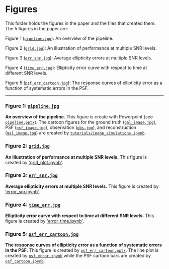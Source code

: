 # Figures

This folder holds the figures in the paper and the files that created them. The 5 figures in the paper are:

Figure 1 ([`pipeline.jpg`](pipeline.jpg)): An overview of the pipeline.

Figure 2 ([`grid.jpg`](grid.jpg)): An illustration of performance at multiple SNR levels.

Figure 3 ([`err_snr.jpg`](err_snr.jpg)): Average ellipticity errors at multiple SNR levels.

Figure 4 ([`time_err.jpg`](error_time.jpg)): Ellipticity error curve with respect to time at different SNR levels.

Figure 5 ([`psf_err_cartoon.jpg`](psf_err_cartoon.jpg)): The response curves of ellipticity error as a function of systematic errors in the PSF.

---

### Figure 1: [`pipeline.jpg`](pipeline.jpg)

**An overview of the pipeline.** This figure is create with Powerpoint (see [`pipeline.pptx`](pipeline.pptx)). The cartoon figures for the ground truth ([`gal_image.jpg`](gal_image.jpg)), PSF ([`psf_image.jpg`](psf_image.jpg)), observation ([`obs.jpg`](obs.jpg)), and reconstruction ([`gal_image.jpg`](gal_image.jpg)) are created by [`tutorials/image_simulations.ipynb`](../tutorials/image_simulation.ipynb).

### Figure 2: [`grid.jpg`](grid.jpg)

**An illustration of performance at multiple SNR levels.** This figure is created by ['grid_plot.ipynb'](grid_plot.ipynb).

### Figure 3: [`err_snr.jpg`](err_snr.jpg)

**Average ellipticity errors at multiple SNR levels.** This figure is created by ['error_snr.ipynb'](error_snr.ipynb).

### Figure 4: [`time_err.jpg`](error_time.jpg)

**Ellipticity error curve with respect to time at different SNR levels.**  This figure is created by ['error_time.ipynb'](error_time.ipynb).

### Figure 5: [`psf_err_cartoon.jpg`](psf_err_cartoon.jpg)

**The response curves of ellipticity error as a function of systematic errors in the PSF.** This figure is created by [`psf_err_cartoon.pptx`](psf_err_cartoon.pptx). The line plot is created by [`psf_error.ipynb`](psf_error.ipynb) while the PSF cartoon bars are created by [`psf_cartoon.ipynb`](psf_cartoon.ipynb).
